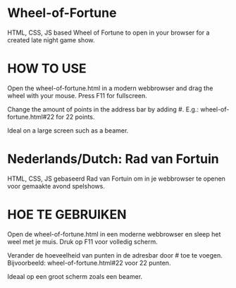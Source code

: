 Wheel-of-Fortune
================
HTML, CSS, JS based Wheel of Fortune to open in your browser for a created late night game show.


HOW TO USE
==========
Open the wheel-of-fortune.html in a modern webbrowser and drag the wheel with your mouse. Press F11 for fullscreen.

Change the amount of points in the address bar by adding #<amount of points>. E.g.: wheel-of-fortune.html#22 for 22 points.

Ideal on a large screen such as a beamer.


Nederlands/Dutch:
Rad van Fortuin
================
HTML, CSS, JS gebaseerd Rad van Fortuin om in je webbrowser te openen voor gemaakte avond spelshows.

HOE TE GEBRUIKEN
================
Open de wheel-of-fortune.html in een moderne webbrowser en sleep het weel met je muis. Druk op F11 voor volledig scherm.

Verander de hoeveelheid van punten in de adresbar door #<amount of points> toe te voegen. Bijvoorbeeld: wheel-of-fortune.html#22 voor 22 punten.

Ideaal op een groot scherm zoals een beamer.

